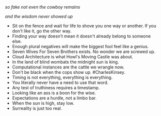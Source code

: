 _so fake not even the cowboy remains_

_and the wisdom never showed up_

- Sit on the fence and wait for life to shove you one way or another. If you don't like it, go the other way.
- Finding your way doesn't mean it doesn't already belong to someone else.
- Enough plural negatives will make the biggest fool feel like a genius.
- Seven Wives For Seven Brothers exists. No wonder we are screwed up.
- Cloud Architecture is what Howl's Moving Castle was about.
- In the land of blind wombats the midnight sun is king.
- Computational instances are the cattle we wrangle now.
- Don't be black when the cops show up. #CharlesKinsey.
- Timing is not everything, everything is everything.
- You literally never have a need to use that word.
- Any test of truthiness requires a timestamp.
- Looking like an ass is a boon for the wise.
- Expectations are a hurdle, not a limbo bar.
- When the sun is high, stay low.
- Surreality is just too real.
